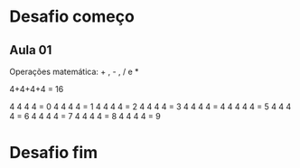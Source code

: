 # Desafio começo

## Aula 01

Operações matemática: + , - , / e \*

4+4+4+4 = 16

4 4 4 4 = 0
4 4 4 4 = 1
4 4 4 4 = 2
4 4 4 4 = 3
4 4 4 4 = 4
4 4 4 4 = 5
4 4 4 4 = 6
4 4 4 4 = 7
4 4 4 4 = 8
4 4 4 4 = 9

# Desafio fim
